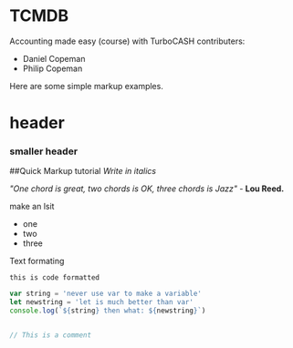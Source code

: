 # TCMDB
Accounting made easy (course) with TurboCASH
contributers: 
- Daniel Copeman
- Philip Copeman

Here are some simple markup examples.

# header
### smaller header

##Quick Markup tutorial
_Write in italics_

_"One chord is great, two chords is OK, three chords is Jazz"_ - **Lou Reed.**


make an lsit
- one
- two 
- three


Text formating

`this is code formatted`
```javascript
var string = 'never use var to make a variable'
let newstring = 'let is much better than var'
console.log(`${string} then what: ${newstring}`)


// This is a comment
```



